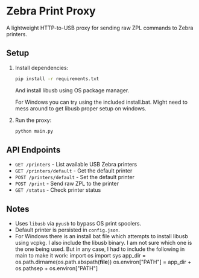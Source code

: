 # Zebra Print Proxy

A lightweight HTTP-to-USB proxy for sending raw ZPL commands to Zebra printers.

## Setup

1. Install dependencies:
   ```sh
   pip install -r requirements.txt
   ```
   And install libusb using OS package manager. 
   
   For Windows you can try using the included install.bat. Might need to mess around to get libusb proper setup on windows.
   
2. Run the proxy:
   ```sh
   python main.py
   ```

## API Endpoints

- `GET /printers` - List available USB Zebra printers
- `GET /printers/default` - Get the default printer
- `POST /printers/default` - Set the default printer
- `POST /print` - Send raw ZPL to the printer
- `GET /status` - Check printer status

## Notes
- Uses `libusb` via `pyusb` to bypass OS print spoolers.
- Default printer is persisted in `config.json`.
- For Windows there is an install bat file which attempts to install libusb using vcpkg. I also include the libusb binary. I am not sure which one is the one being used. But in any case, I had to include the following in main to make it work:
import os
import sys
app_dir = os.path.dirname(os.path.abspath(__file__))
os.environ["PATH"] = app_dir + os.pathsep + os.environ["PATH"]
